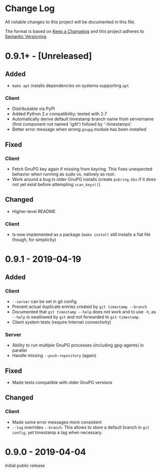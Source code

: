 # Change Log
All notable changes to this project will be documented in this file.

The format is based on [Keep a Changelog](http://keepachangelog.com/)
and this project adheres to [Semantic Versioning](http://semver.org/).

# 0.9.1+ - [Unreleased]
## Added
- `make apt` installs dependencies on systems supporting `apt`

### Client
- Distributable via PyPI
- Added Python 2.x compatibility; tested with 2.7
- Automatically derive default timestamp branch name from servername
  (first component not named 'igitt') followd by '-timestamps'.
- Better error message when wrong `gnupg` module has been installed

## Fixed
### Client
- Fetch GnuPG key again if missing from keyring. This fixes unexpected
  behavior when running as sudo vs. natively as root.
- Work around a bug in older GnuPG installs (create `pubring.kbx` if it does
  not yet exist before attempting `scan_keys()`).

## Changed
- Higher-level README

### Client
- Is now implemented as a package (`make install` still installs a flat file
  though, for simplicity)


# 0.9.1 - 2019-04-19
## Added
### Client
- `--server` can be set in git config
- Prevent actual duplicate entries created by `git timestamp --branch`
- Documented that `git timestamp --help` does not work and to use `-h`, as
  `--help` is swallowed by `git` and not forwarded to `git-timestamp`.
- Client system tests (require Internet connectivity)

### Server
- Ability to run multiple GnuPG processes (including gpg-agents) in parallel
- Handle missing `--push-repository` (again)

## Fixed
- Made tests compatible with older GnuPG versions

## Changed
### Client
- Made some error messages more consistent
- `--tag` overrides `--branch`. This allows to store a default branch in
  `git config`, yet timestamp a tag when necessary.

# 0.9.0 - 2019-04-04
Initial public release
